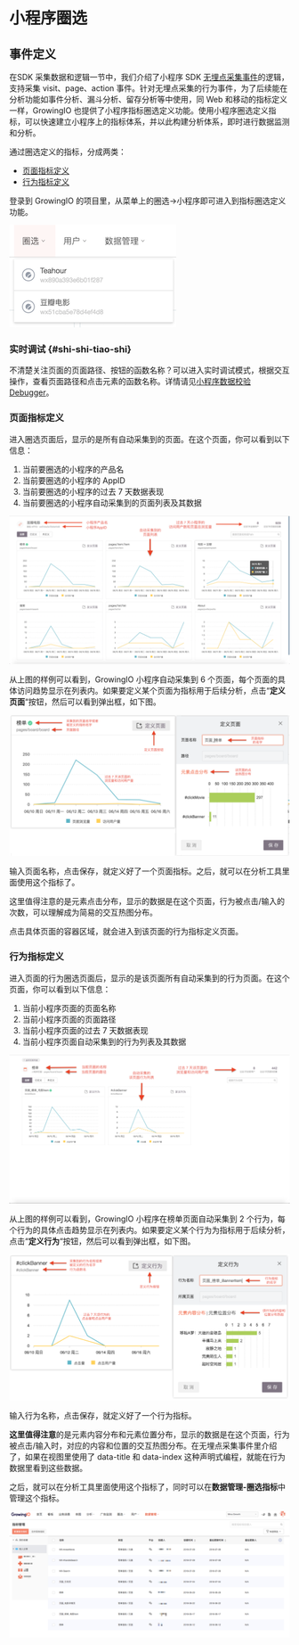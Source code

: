 # 小程序圈选

## 事件定义

在SDK 采集数据和逻辑一节中，我们介绍了小程序 SDK [无埋点采集事件](/miniprogram/tag-management/sdk-logic/autotrack)的逻辑，支持采集 visit、page、action 事件。针对无埋点采集的行为事件，为了后续能在分析功能如事件分析、漏斗分析、留存分析等中使用，同 Web 和移动的指标定义一样，GrowingIO 也提供了小程序指标圈选定义功能。使用小程序圈选定义指标，可以快速建立小程序上的指标体系，并以此构建分析体系，即时进行数据监测和分析。

通过圈选定义的指标，分成两类：

* [页面指标定义](xiao-cheng-xu-quan-xuan.md#ye-mian-zhi-biao-ding-yi)
* [行为指标定义](xiao-cheng-xu-quan-xuan.md#hang-wei-zhi-biao-ding-yi)

登录到 GrowingIO 的项目里，从菜单上的圈选-&gt;小程序即可进入到指标圈选定义功能。  


![](../../.gitbook/assets/image%20%289%29.png)

### 实时调试 {#shi-shi-tiao-shi}

不清楚关注页面的页面路径、按钮的函数名称？可以进入实时调试模式，根据交互操作，查看页面路径和点击元素的函数名称。详情请见[小程序数据校验Debugger](/miniprogram/tag-management/xiao-cheng-xu-shu-ju-xiao-yan-debugger)。

### 页面指标定义

进入圈选页面后，显示的是所有自动采集到的页面。在这个页面，你可以看到以下信息：

1. 当前要圈选的小程序的产品名
2. 当前要圈选的小程序的 AppID
3. 当前要圈选的小程序的过去 7 天数据表现
4. 当前要圈选的小程序自动采集到的页面列表及其数据

![](../../.gitbook/assets/image%20%2812%29.png)

从上图的样例可以看到，GrowingIO 小程序自动采集到 6 个页面，每个页面的具体访问趋势显示在列表内。如果要定义某个页面为指标用于后续分析，点击“**定义页面**“按钮，然后可以看到弹出框，如下图。

![](../../.gitbook/assets/image%20%281%29.png)

输入页面名称，点击保存，就定义好了一个页面指标。之后，就可以在分析工具里面使用这个指标了。

这里值得注意的是元素点击分布，显示的数据是在这个页面，行为被点击/输入的次数，可以理解成为简易的交互热图分布。

点击具体页面的容器区域，就会进入到该页面的行为指标定义页面。

### 行为指标定义

进入页面的行为圈选页面后，显示的是该页面所有自动采集到的行为页面。在这个页面，你可以看到以下信息：

1. 当前小程序页面的页面名称
2. 当前小程序页面的页面路径
3. 当前小程序页面的过去 7 天数据表现
4. 当前小程序页面自动采集到的行为列表及其数据

![](../../.gitbook/assets/image%20%283%29.png)

从上图的样例可以看到，GrowingIO 小程序在榜单页面自动采集到 2 个行为，每个行为的具体点击趋势显示在列表内。如果要定义某个行为为指标用于后续分析，点击“**定义行为**“按钮，然后可以看到弹出框，如下图。

![](../../.gitbook/assets/image%20%287%29.png)

输入行为名称，点击保存，就定义好了一个行为指标。

**这里值得注意**的是元素内容分布和元素位置分布，显示的数据是在这个页面，行为被点击/输入时，对应的内容和位置的交互热图分布。在无埋点采集事件里介绍了，如果在视图里使用了 data-title 和 data-index 这种声明式编程，就能在行为数据里看到这些数据。

之后，就可以在分析工具里面使用这个指标了，同时可以在**数据管理-圈选指标**中管理这个指标。

![](../../.gitbook/assets/image%20%2811%29.png)

